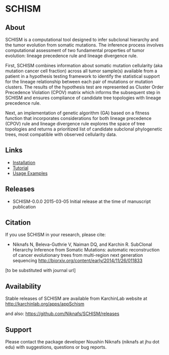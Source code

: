 # SCHISM

## About

SCHISM is a computational tool designed to infer subclonal hierarchy and the tumor evolution from somatic mutations. The inference process involves computational assessment of two fundamental properties of tumor evolution: lineage precedence rule and lineage divergence rule. 

First, SCHISM combines information about somatic mutation cellularity (aka mutation cancer cell fraction) across all tumor sample(s) available from a patient in a hypothesis testing framework to identify the statistical support for the lineage relationship between each pair of mutations or mutation clusters. The results of the hypothesis test are represented as Cluster Order Precedence Violation (CPOV) matrix which informs the subsequent step in SCHISM and ensures compliance of candidate tree topologies with lineage precedence rule.

Next, an implementation of genetic algorithm (GA) based on a fitness function that incorporates considerations for both lineage precedence (CPOV) rule and lineage divergence rule explores the space of tree topologies and returns a prioritized list of candidate subclonal phylogenetic trees, most compatible with observed cellularity data. 

## Links
* [Installation](https://github.com/Niknafs/SCHISM/wiki/Installation)
* [Tutorial](https://github.com/Niknafs/SCHISM/wiki/Tutorial)
* [Usage Examples](https://github.com/Niknafs/SCHISM/wiki/Usage-Examples)

## Releases 

* SCHISM-0.0.0 2015-03-05    Initial release at the time of manuscript publication

## Citation

If you use SCHISM in your research, please cite:

* Niknafs N, Beleva-Guthrie V, Naiman DQ, and Karchin R. SubClonal Hierarchy Inference from Somatic Mutations: automatic reconstruction of cancer evolutionary trees from multi-region next generation sequencing <http://biorxiv.org/content/early/2014/11/26/011833>

[to be substituted with journal url]
## Availability
Stable releases of SCHISM are available from KarchinLab website at <http://karchinlab.org/apps/appSchism>

and also:
https://github.com/Niknafs/SCHISM/releases

## Support
Please contact the package developer Noushin Niknafs (niknafs at jhu dot edu) with suggestions, questions or bug reports.
